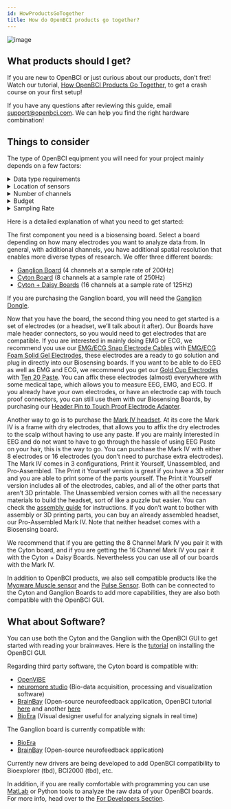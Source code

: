 ```yaml
---
id: HowProductsGoTogether
title: How do OpenBCI products go together?
---
```


![image](../assets/GettingStartedImages/How_products_go_together.png)

## What products should I get?

If you are new to OpenBCI or just curious about our products, don’t fret! Watch our tutorial, [How OpenBCI Products Go Together](https://youtu.be/QIWswAOFp8w), to get a crash course on your first setup!

If you have any questions after reviewing this guide, email support@openbci.com. We can help you find the right hardware combination!

## Things to consider

The type of OpenBCI equipment you will need for your project mainly depends on a few factors:

<details>
  <summary>Data type requirements</summary>
  <ul>
    <li>What kind(s) of data do you want to sample?</li>
      <ul>
        <li><a href="https://docs.openbci.com/GettingStarted/Biosensing-Setups/EEGSetup/">EEG (brain)</a></li>
        <li><a href="https://docs.openbci.com/GettingStarted/Biosensing-Setups/ECGSetup/">ECG (heart)</a></li>
        <li><a href="https://docs.openbci.com/GettingStarted/Biosensing-Setups/EMGSetup/">EMG (muscle)</a></li>
        <li><a href="https://bioelecmed.biomedcentral.com/articles/10.1186/s42234-021-00074-8">EGG (gut)</a></li>
        <li><a href="https://en.wikipedia.org/wiki/Electrodermal_activity">EDA (Electrodermal activity)</a></li>
        <li>Note: All OpenBCI boards also include an <a href="https://en.wikipedia.org/wiki/Accelerometer">accelerometer</a>.</li>
      </ul>
  </ul>
</details>

<details>
  <summary>Location of sensors</summary>
  <ul>
    <li>This factor is directly related to the <b>data type</b> you are collecting. For example, you would purchase an EEG cap/headset if you are looking to sample data from the visual cortex (back of the head).</li>
    <li>If you want sensor locations on the midline (top of the head) to measure brain data (EEG), then a good product option would be an OpenBCI EEG cap or Ultracortex EEG Headset.</li>
    <li>If you want to focus on data from the temporal or frontal cortex, the [EEG headband kit](https://shop.openbci.com/products/openbci-eeg-headband-kit) is a good budget-friendly option.</li>
  </ul>
</details>

<details>
  <summary>Number of channels</summary>
  <ul>
    <li>How many sensors would you like to use? OpenBCI hardware offers up to 16 channels/sensors. 
    These include the Ganglion (4 channels), Cyton (8 channels), and Cyton + Daisy (16 channels).</li>
    <li>For some research, there is a minimum channel count needed. We recommend a minimum of 8 channels for SSVEP, P300, and motor imagery. In the <a href="https://docs.google.com/spreadsheets/d/1WvolD2-QJ5aUJy5o0Dq5wdFQtLMkMtppZT8s_ihYyA4/edit?usp=sharing">OpenBCI research collection</a>, the Cyton 8-channel and CytonDaisy 16-channel boards are most commonly used. For QEEG / ERP / P300 / VEP, the 16-channel gel electrode cap will perform the best.</li>
    <li>Related articles and links</li>
      <ul>
        <li><a href="https://mentalab.com/number-of-eeg-channels/#soler-ref">Why more EEG channels is not always better</a></li>
        <li><a href="https://www.mdpi.com/1424-8220/22/23/9156">14-channel EEG shown to be comparable to 32 channels</a></li>
        <li><a href="https://openbci.com/forum/index.php?p=/discussion/3104/are-large-numbers-of-channels-superior-to-smaller-numbers-resolved">Why as few as 4 channels are sufficient for neurofeedback</a></li>
      </ul>
    </ul>
</details>

<details>
  <summary>Budget</summary>
  If budget is a significant consideration, we recommend the gold cup electrodes or the Ag-AgCl snap electrodes. Both options offer excellent signal quality for the lowest price and can be used for EEG, ECG, EMG, EOG, and electrogastrography (EGG).
  <ul>
    <li><a href="https://shop.openbci.com/products/openbci-gold-cup-electrodes">Gold cup electrodes</a></li>
    <li><a href="https://mentalab.com/number-of-eeg-channels/#soler-ref">Why more EEG channels is not always better</a></li>
  </ul> 
</details>

<details>
  <summary>Sampling Rate</summary>
  <ul>
    <li>How many data points would you like per second?</li>
    <li>OpenBCI boards have slightly different sampling rates. These have been tested and verified by independent researchers around the world.</li>
    <ul>
      <li>Ganglion: 200 hz</li>
      <li>Cyton: 250 hz</li>
      <li>Cyton + Daisy: 125 hz</li>
    </ul>
  </ul>
</details>

Here is a detailed explanation of what you need to get started:

The first component you need is a biosensing board. Select a board depending on how many electrodes you want to analyze data from. In general, with additional channels, you have additional spatial resolution that enables more diverse types of research. We offer three different boards:

- [Ganglion Board](https://shop.openbci.com/collections/frontpage/products/ganglion-board) (4 channels at a sample rate of 200Hz)
- [Cyton Board](https://shop.openbci.com/collections/frontpage/products/cyton-biosensing-board-8-channel?variant=38958638542) (8 channels at a sample rate of 250Hz)
- [Cyton + Daisy Boards](https://shop.openbci.com/collections/frontpage/products/cyton-daisy-biosensing-boards-16-channel?variant=38959256526) (16 channels at a sample rate of 125Hz)

If you are purchasing the Ganglion board, you will need the [Ganglion Dongle](https://shop.openbci.com/collections/frontpage/products/ganglion-dongle?variant=15473352605768).

Now that you have the board, the second thing you need to get started is a set of electrodes (or a headset, we’ll talk about it after). Our Boards have male header connectors, so you would need to get electrodes that are compatible. If you are interested in mainly doing EMG or ECG, we recommend you use our [EMG/ECG Snap Electrode Cables](https://shop.openbci.com/collections/frontpage/products/emg-ecg-snap-electrode-cables?variant=32372786958) with [EMG/ECG Foam Solid Gel Electrodes](https://shop.openbci.com/products/kendall-emg-ecg-foam-solid-gel-electrodes-30-pack), these electrodes are a ready to go solution and plug in directly into our Biosensing boards. If you want to be able to do EEG as well as EMG and ECG, we recommend you get our [Gold Cup Electrodes](https://shop.openbci.com/collections/frontpage/products/openbci-gold-cup-electrodes?variant=9056028163) with [Ten 20 Paste](https://shop.openbci.com/collections/frontpage/products/ten20-conductive-paste-2oz-jars?variant=31373533198). You can affix these electrodes (almost) everywhere with some medical tape, which allows you to measure EEG, EMG, and ECG. If you already have your own electrodes, or have an electrode cap with touch proof connectors, you can still use them with our Biosensing Boards, by purchasing our [Header Pin to Touch Proof Electrode Adapter](https://shop.openbci.com/collections/frontpage/products/touch-proof-electrode-cable-adapter?variant=31007211715).

Another way to go is to purchase the [Mark IV headset](https://shop.openbci.com/collections/frontpage/products/ultracortex-mark-iv). At its core the Mark IV is a frame with dry electrodes, that allows you to affix the dry electrodes to the scalp without having to use any paste. If you are mainly interested in EEG and do not want to have to go through the hassle of using EEG Paste on your hair, this is the way to go. You can purchase the Mark IV with either 8 electrodes or 16 electrodes (you don’t need to purchase extra electrodes). The Mark IV comes in 3 configurations, Print it Yourself, Unassembled, and Pro-Assembled. The Print it Yourself version is great if you have a 3D printer and you are able to print some of the parts yourself. The Print it Yourself version includes all of the electrodes, cables, and all of the other parts that aren’t 3D printable. The Unassembled version comes with all the necessary materials to build the headset, sort of like a puzzle but easier. You can check the [assembly guide](../AddOns/Headwear/01-Ultracortex-Mark-IV.md) for instructions. If you don’t want to bother with assembly or 3D printing parts, you can buy an already assembled headset, our Pro-Assembled Mark IV. Note that neither headset comes with a Biosensing board.

We recommend that if you are getting the 8 Channel Mark IV you pair it with the Cyton board, and if you are getting the 16 Channel Mark IV you pair it with the Cyton + Daisy Boards. Nevertheless you can use all of our boards with the Mark IV.

In addition to OpenBCI products, we also sell compatible products like the [Myoware Muscle sensor](https://shop.openbci.com/collections/frontpage/products/myoware-muscle-sensor?variant=29472011267) and the [Pulse Sensor](https://shop.openbci.com/collections/frontpage/products/pulse-sensor?variant=22543672899). Both can be connected to the Cyton and Ganglion Boards to add more capabilities, they are also both compatible with the OpenBCI GUI.

## What about Software?

You can use both the Cyton and the Ganglion with the OpenBCI GUI to get started with reading your brainwaves. Here is the [tutorial](../Software/OpenBCISoftware/01-OpenBCI_GUI.md) on installing the OpenBCI GUI.

Regarding third party software, the Cyton board is compatible with:

- [OpenViBE](http://openvibe.inria.fr/drivers-openbci/)
- [neuromore studio](https://doc.neuromore.com/?cat=0&page=2) (Bio-data acquisition, processing and visualization software)
- [BrainBay](http://www.shifz.org/brainbay/) (Open-source neurofeedback application, OpenBCI tutorial [here](https://sites.google.com/site/biofeedbackpages/brainbay-openbci) and another [here](http://www.autodidacts.io/use-openbci-with-brainbay-on-ubuntu-linux-and-wine/)
- [BioEra](http://www.proatech.com/be/manual.html#_OpenBCI) (Visual designer useful for analyzing signals in real time)

The Ganglion board is currently compatible with:

- [BioEra](http://www.proatech.com/be/manual.html#_Toc477624700)
- [BrainBay](http://www.shifz.org/brainbay/) (Open-source neurofeedback application)

Currently new drivers are being developed to add OpenBCI compatibility to Bioexplorer (tbd), BCI2000 (tbd), etc.

In addition, if you are really comfortable with programming you can use [MatLab](../Software/CompatibleThirdPartySoftware/01-Matlab.md) or Python tools to analyze the raw data of your OpenBCI boards. For more info, head over to the [For Developers Section](../ForDevelopers/00-ForDevelopersLanding.md).
